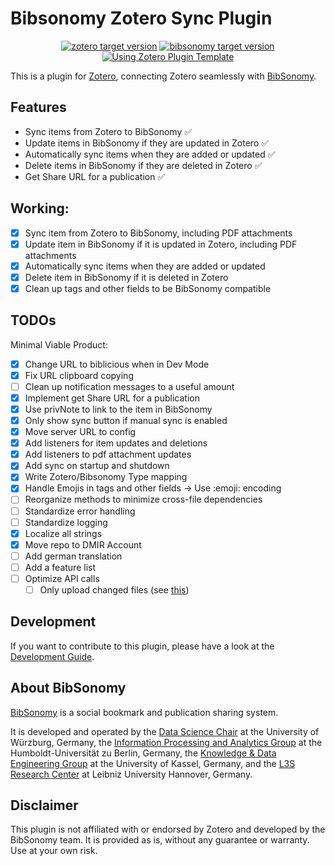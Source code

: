 # Bibsonomy Zotero Sync Plugin

<p align="center">
  <a href="https://www.zotero.org"><img src="https://img.shields.io/badge/Zotero-7-green?style=flat-square&logo=zotero&logoColor=CC2936" alt="zotero target version"></a>
  <a href="https://www.bibsonomy.org"><img src="https://custom-icon-badges.demolab.com/badge/Bibsonomy-4-blue?style=flat-square&logo=bibsonomy" alt="bibsonomy target version"></a>
  <a href="https://github.com/windingwind/zotero-plugin-template"><img src="https://img.shields.io/badge/Using-Zotero%20Plugin%20Template-blue?style=flat-square&logo=github" alt="Using Zotero Plugin Template"></a>
</p>

This is a plugin for [Zotero](https://www.zotero.org/), connecting Zotero seamlessly with [BibSonomy](https://www.bibsonomy.org/).

## Features

- Sync items from Zotero to BibSonomy ✅
- Update items in BibSonomy if they are updated in Zotero ✅
- Automatically sync items when they are added or updated ✅
- Delete items in BibSonomy if they are deleted in Zotero ✅
- Get Share URL for a publication ✅


## Working: 
- [x] Sync item from Zotero to BibSonomy, including PDF attachments
- [x] Update item in BibSonomy if it is updated in Zotero, including PDF attachments 
- [x] Automatically sync items when they are added or updated
- [x] Delete item in BibSonomy if it is deleted in Zotero
- [x] Clean up tags and other fields to be BibSonomy compatible

## TODOs

Minimal Viable Product: 
- [X] Change URL to biblicious when in Dev Mode 
- [X] Fix URL clipboard copying 
- [ ] Clean up notification messages to a useful amount
- [x] Implement get Share URL for a publication
- [x] Use privNote to link to the item in BibSonomy
- [x] Only show sync button if manual sync is enabled
- [x] Move server URL to config
- [x] Add listeners for item updates and deletions
- [x] Add listeners to pdf attachment updates
- [x] Add sync on startup and shutdown
- [X] Write Zotero/Bibsonomy Type mapping
- [X] Handle Emojis in tags and other fields -> Use :emoji: encoding
- [ ] Reorganize methods to minimize cross-file dependencies
- [ ] Standardize error handling
- [ ] Standardize logging
- [X] Localize all strings
- [x] Move repo to DMIR Account
- [ ] Add german translation
- [ ] Add a feature list
- [ ] Optimize API calls
    - [ ] Only upload changed files (see [this](https://vscode.dev/github/tomvoelker/bibsonomy-zotero-connector/blob/main/src/modules/bibsonomyAPI.ts#L111))
    
## Development
If you want to contribute to this plugin, please have a look at the [Development Guide](./DEVELOPMENT.md).

## About BibSonomy

[BibSonomy](https://www.bibsonomy.org/) is a social bookmark and publication sharing system. 

It is developed and operated by 
the [Data Science Chair](https://www.informatik.uni-wuerzburg.de/datascience/home/) at the University of Würzburg, Germany,
the [Information Processing and Analytics Group](https://www.ibi.hu-berlin.de/en/research/Information-processing/) at the Humboldt-Universität zu Berlin, Germany,
the [Knowledge & Data Engineering Group](https://www.kde.cs.uni-kassel.de/) at the University of Kassel, Germany, and
the [L3S Research Center](https://www.l3s.de/) at Leibniz University Hannover, Germany.

## Disclaimer
This plugin is not affiliated with or endorsed by Zotero and developed by the BibSonomy team. It is provided as is, without any guarantee or warranty. Use at your own risk.